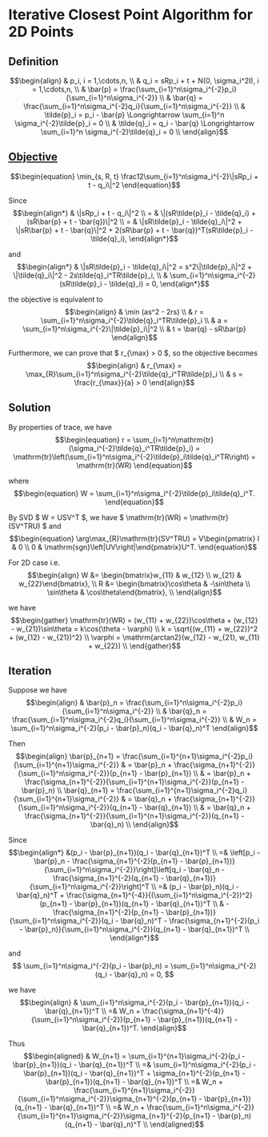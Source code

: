 # Iterative Closest Point Algorithm for 2D Points

## Definition
$$\begin{align}
& p_i, i = 1,\cdots,n, \\
& q_i = sRp_i + t + N(0, \sigma_i^2I), i = 1,\cdots,n, \\
& \bar{p} = \frac{\sum_{i=1}^n\sigma_i^{-2}p_i}{\sum_{i=1}^n\sigma_i^{-2}} \\
& \bar{q} = \frac{\sum_{i=1}^n\sigma_i^{-2}q_i}{\sum_{i=1}^n\sigma_i^{-2}} \\
& \tilde{p}_i = p_i - \bar{p} \Longrightarrow \sum_{i=1}^n \sigma_i^{-2}\tilde{p}_i = 0 \\
& \tilde{q}_i = q_i - \bar{q} \Longrightarrow \sum_{i=1}^n \sigma_i^{-2}\tilde{q}_i = 0 \\
\end{align}$$


## [Objective](http://ceres-solver.org/nnls_covariance.html)
$$\begin{equation}
\min_{s, R, t} \frac12\sum_{i=1}^n\sigma_i^{-2}\|sRp_i + t - q_i\|^2
\end{equation}$$

Since
$$\begin{align*}
  & \|sRp_i + t - q_i\|^2 \\
= & \|(sR\tilde{p}_i - \tilde{q}_i) + (sR\bar{p} + t - \bar{q})\|^2 \\
= & \|sR\tilde{p}_i - \tilde{q}_i\|^2 + \|sR\bar{p} + t - \bar{q}\|^2 + 2(sR\bar{p} + t - \bar{q})^T(sR\tilde{p}_i - \tilde{q}_i),
\end{align*}$$

and
$$\begin{align*}
& \|sR\tilde{p}_i - \tilde{q}_i\|^2 = s^2\|\tilde{p}_i\|^2 + \|\tilde{q}_i\|^2 - 2s\tilde{q}_i^TR\tilde{p}_i, \\
& \sum_{i=1}^n\sigma_i^{-2}(sR\tilde{p}_i - \tilde{q}_i) = 0,
\end{align*}$$

the objective is equivalent to
$$\begin{align}
& \min (as^2 - 2rs) \\
& r = \sum_{i=1}^n\sigma_i^{-2}\tilde{q}_i^TR\tilde{p}_i \\
& a = \sum_{i=1}^n\sigma_i^{-2}\|\tilde{p}_i\|^2 \\
& t = \bar{q} - sR\bar{p}
\end{align}$$

Furthermore, we can prove that $ r_{\max} > 0 $, so the objective becomes
$$\begin{align}
& r_{\max} = \max_{R}\sum_{i=1}^n\sigma_i^{-2}\tilde{q}_i^TR\tilde{p}_i \\
& s = \frac{r_{\max}}{a} > 0
\end{align}$$


## Solution
By properties of trace, we have
$$\begin{equation}
r = \sum_{i=1}^n\mathrm{tr}(\sigma_i^{-2}\tilde{q}_i^TR\tilde{p}_i) = \mathrm{tr}\left(\sum_{i=1}^n\sigma_i^{-2}\tilde{p}_i\tilde{q}_i^TR\right)  = \mathrm{tr}(WR)
\end{equation}$$

where
$$\begin{equation}
W = \sum_{i=1}^n\sigma_i^{-2}\tilde{p}_i\tilde{q}_i^T.
\end{equation}$$

By SVD $ W = USV^T $, we have $ \mathrm{tr}(WR) = \mathrm{tr}(SV^TRU) $ and
$$\begin{equation}
\arg\max_{R}\mathrm{tr}(SV^TRU) = V\begin{pmatrix} I & 0 \\ 0 & \mathrm{sgn}\left|UV\right|\end{pmatrix}U^T.
\end{equation}$$


For 2D case i.e.
$$\begin{align}
W &= \begin{bmatrix}w_{11} & w_{12} \\ w_{21} & w_{22}\end{bmatrix}, \\
R &= \begin{bmatrix}\cos\theta & -\sin\theta \\ \sin\theta & \cos\theta\end{bmatrix}, \\
\end{align}$$

we have
$$\begin{gather}
\mathrm{tr}(WR) = (w_{11} + w_{22})\cos\theta + (w_{12} - w_{21})\sin\theta = k\cos(\theta - \varphi) \\
k = \sqrt{(w_{11} + w_{22})^2 + (w_{12} - w_{21})^2} \\
\varphi = \mathrm{arctan2}(w_{12} - w_{21}, w_{11} + w_{22}) \\
\end{gather}$$


## Iteration
Suppose we have
$$\begin{align}
& \bar{p}_n = \frac{\sum_{i=1}^n\sigma_i^{-2}p_i}{\sum_{i=1}^n\sigma_i^{-2}} \\
& \bar{q}_n = \frac{\sum_{i=1}^n\sigma_i^{-2}q_i}{\sum_{i=1}^n\sigma_i^{-2}} \\
& W_n = \sum_{i=1}^n\sigma_i^{-2}(p_i - \bar{p}_n)(q_i - \bar{q}_n)^T
\end{align}$$

Then
$$\begin{align}
\bar{p}_{n+1} = \frac{\sum_{i=1}^{n+1}\sigma_i^{-2}p_i}{\sum_{i=1}^{n+1}\sigma_i^{-2}} & = \bar{p}_n + \frac{\sigma_{n+1}^{-2}}{\sum_{i=1}^n\sigma_i^{-2}}(p_{n+1} - \bar{p}_{n+1}) \\
& = \bar{p}_n + \frac{\sigma_{n+1}^{-2}}{\sum_{i=1}^{n+1}\sigma_i^{-2}}(p_{n+1} - \bar{p}_n) \\
\bar{q}_{n+1} = \frac{\sum_{i=1}^{n+1}\sigma_i^{-2}q_i}{\sum_{i=1}^{n+1}\sigma_i^{-2}} & = \bar{q}_n + \frac{\sigma_{n+1}^{-2}}{\sum_{i=1}^n\sigma_i^{-2}}(q_{n+1} - \bar{q}_{n+1}) \\ 
& = \bar{q}_n + \frac{\sigma_{n+1}^{-2}}{\sum_{i=1}^{n+1}\sigma_i^{-2}}(q_{n+1} - \bar{q}_n) \\
\end{align}$$


Since
$$\begin{align*}
&(p_i - \bar{p}_{n+1})(q_i - \bar{q}_{n+1})^T \\
=& \left[p_i - \bar{p}_n - \frac{\sigma_{n+1}^{-2}(p_{n+1} - \bar{p}_{n+1})}{\sum_{i=1}^n\sigma_i^{-2}}\right]\left[q_i - \bar{q}_n - \frac{\sigma_{n+1}^{-2}(q_{n+1} - \bar{q}_{n+1})}{\sum_{i=1}^n\sigma_i^{-2}}\right]^T \\
=& (p_i - \bar{p}_n)(q_i - \bar{q}_n)^T + \frac{\sigma_{n+1}^{-4}}{(\sum_{i=1}^n\sigma_i^{-2})^2}(p_{n+1} - \bar{p}_{n+1})(q_{n+1} - \bar{q}_{n+1})^T \\
& - \frac{\sigma_{n+1}^{-2}(p_{n+1} - \bar{p}_{n+1})}{\sum_{i=1}^n\sigma_i^{-2}}(q_i - \bar{q}_n)^T - \frac{\sigma_{n+1}^{-2}(p_i - \bar{p}_n)}{\sum_{i=1}^n\sigma_i^{-2}}(q_{n+1} - \bar{q}_{n+1})^T \\
\end{align*}$$

and
$$
\sum_{i=1}^n\sigma_i^{-2}(p_i - \bar{p}_n) = \sum_{i=1}^n\sigma_i^{-2}(q_i - \bar{q}_n) = 0,
$$

we have
$$\begin{align}
& \sum_{i=1}^n\sigma_i^{-2}(p_i - \bar{p}_{n+1})(q_i - \bar{q}_{n+1})^T  \\
=& W_n + \frac{\sigma_{n+1}^{-4}}{\sum_{i=1}^n\sigma_i^{-2}}(p_{n+1} - \bar{p}_{n+1})(q_{n+1} - \bar{q}_{n+1})^T.
\end{align}$$

Thus
$$\begin{aligned}
 & W_{n+1} = \sum_{i=1}^{n+1}\sigma_i^{-2}(p_i - \bar{p}_{n+1})(q_i - \bar{q}_{n+1})^T  \\
=& \sum_{i=1}^n\sigma_i^{-2}(p_i - \bar{p}_{n+1})(q_i - \bar{q}_{n+1})^T + \sigma_{n+1}^{-2}(p_{n+1} - \bar{p}_{n+1})(q_{n+1} - \bar{q}_{n+1})^T  \\
=& W_n + \frac{\sum_{i=1}^{n+1}\sigma_i^{-2}}{\sum_{i=1}^n\sigma_i^{-2}}\sigma_{n+1}^{-2}(p_{n+1} - \bar{p}_{n+1})(q_{n+1} - \bar{q}_{n+1})^T \\
=& W_n + \frac{\sum_{i=1}^n\sigma_i^{-2}}{\sum_{i=1}^{n+1}\sigma_i^{-2}}\sigma_{n+1}^{-2}(p_{n+1} - \bar{p}_n)(q_{n+1} - \bar{q}_n)^T \\
\end{aligned}$$

